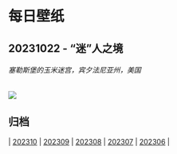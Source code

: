 # 每日壁纸

## 20231022 - “迷”人之境

###### 塞勒斯堡的玉米迷宫，宾夕法尼亚州，美国

![](https://www.bing.com/th?id=OHR.PoconosMaze_ZH-CN4696904367_UHD.jpg)

## 归档

| [202310](/202310/README.md)
| [202309](/202309/README.md)
| [202308](/202308/README.md)
| [202307](/202307/README.md)
| [202306](/202306/README.md)
|